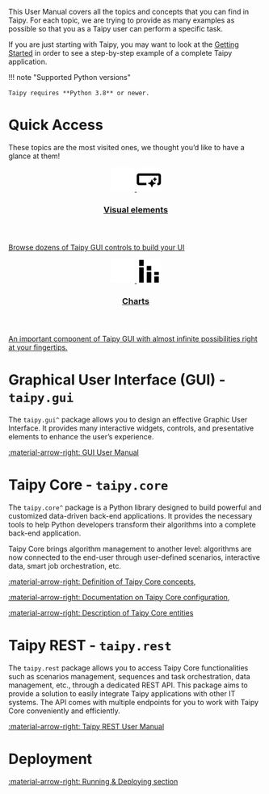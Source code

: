 This User Manual covers all the topics and concepts that you can find in Taipy. For each topic, 
we are trying to provide as many examples as possible so that you as a Taipy user can perform a 
specific task.

If you are just starting with Taipy, you may want to look at the 
[Getting Started](../../getting_started/index.md) in order to see a step-by-step example of a 
complete Taipy application.

!!! note "Supported Python versions"

    Taipy requires **Python 3.8** or newer.

# Quick Access

These topics are the most visited ones, we thought you’d like to have a glance at them!

<div class="tp-row tp-row--gutter-sm">
  <div class="tp-col-12 tp-col-md-6 d-flex">
    <a class="tp-content-card tp-content-card--beta" href="../gui/viselements/index.md">
      <header class="tp-content-card-header">
        <img class="tp-content-card-icon icon-light" src="../../images/icons/visual-element-w.svg">
        <img class="tp-content-card-icon icon-dark" src="../../images/icons/visual-element.svg">
        <h3>Visual elements</h3>
      </header>
      <p>
        Browse dozens of Taipy GUI controls to build your UI
      </p>
    </a>
  </div>
  <div class="tp-col-12 tp-col-md-6 d-flex">
    <a class="tp-content-card tp-content-card--alpha" href="../gui/viselements/chart/">
      <header class="tp-content-card-header">
        <img class="tp-content-card-icon icon-light" src="../../images/icons/bar-chart-w.svg">
        <img class="tp-content-card-icon icon-dark" src="../../images/icons/bar-chart.svg">
        <h3>Charts</h3>
      </header>
      <p>
        An important component of Taipy GUI with almost infinite possibilities right at your fingertips.
      </p>
    </a>
  </div>
</div>

# Graphical User Interface (GUI) - `taipy.gui`

The `taipy.gui^` package allows you to design an effective Graphic User Interface.
It provides many interactive widgets, controls, and presentative elements to enhance the
user’s experience.

[:material-arrow-right: GUI User Manual](../gui/index.md)

# Taipy Core - `taipy.core`

The `taipy.core^` package is a Python library designed to build powerful and customized 
data-driven back-end applications. It provides the necessary tools to help Python developers 
transform their algorithms into a complete back-end application.

Taipy Core brings algorithm management to another level: algorithms are now connected to the 
end-user through user-defined scenarios, interactive data, smart job orchestration, etc.

[:material-arrow-right: Definition of Taipy Core concepts](../core/concepts/index.md),

[:material-arrow-right: Documentation on Taipy Core configuration](../core/config/index.md),

[:material-arrow-right: Description of Taipy Core entities](../core/entities/index.md)

# Taipy REST - `taipy.rest`

The `taipy.rest` package allows you to access Taipy Core functionalities such as scenarios 
management, sequences and task orchestration, data management, etc., through a dedicated REST API.
This package aims to provide a solution to easily integrate Taipy applications with other IT 
systems. The API comes with multiple endpoints for you to work with Taipy Core conveniently and 
efficiently.

[:material-arrow-right: Taipy REST User Manual](../rest/index.md)

# Deployment

[:material-arrow-right: Running & Deploying section](../run-deploy/index.md)

